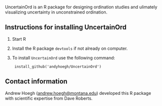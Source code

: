 UncertainOrd is an R package for designing ordination studies and ulimately visualizing uncertainty in unconstrained ordination.

## Instructions for installing UncertainOrd

1. Start R

2. Install the R package `devtools` if not already on computer.

3. To install `UncertainOrd` use the following command:

        install_github('andyhoegh/UncertainOrd')




## Contact information

Andrew Hoegh (andrew.hoegh@montana.edu) developed this R package with scientific expertise from Dave Roberts.
